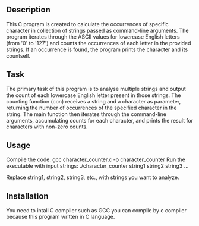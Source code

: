 ## Description
This C program is created to calculate the occurrences of specific character in collection of strings passed as command-line arguments. The program iterates through the ASCII values for lowercase English letters (from '0' to '127') and counts the occurrences of each letter in the provided strings. If an occurrence is found, the program prints the character and its countself.

## Task
The primary task of this program is to analyse multiple strings and output the count of each lowercase English letter present in those strings. The counting function (con) receives a string and a character as parameter, returning the number of occurrences of the specified character in the string. The main function then iterates through the command-line arguments, accumulating counts for each character, and prints the result for characters with non-zero counts.

## Usage
Compile the code: gcc character_counter.c -o character_counter
Run the executable with input strings: ./character_counter string1 string2 string3 ...

Replace string1, string2, string3, etc., with strings you want to analyze.

## Installation
You need to intall C compiler such as GCC you can compile by c compiler because this program written in C language.
